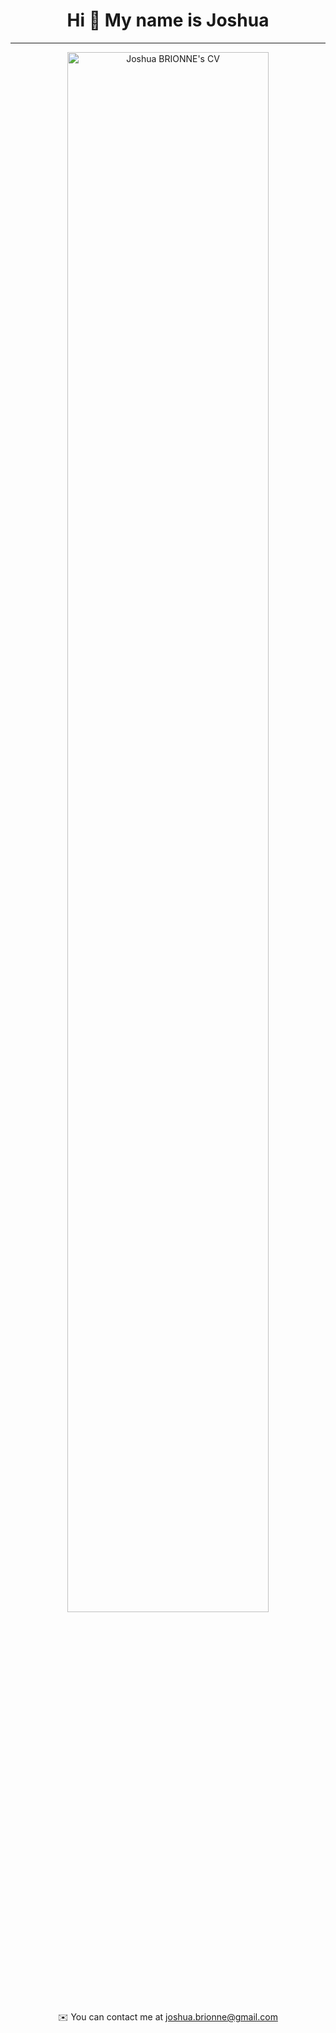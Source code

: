 <h1 align="center">
Hi 👋 My name is Joshua
</h1>
    
-------------

<p align="center">
    <img width="80%" src="https://imgdb.net/storage/uploads/401cc7f96f32d06c790f4fc1758d95f01ef737717c06106c756495278075b0fd.png" alt="Joshua BRIONNE's CV">
</p>


<p align="center">
✉️  You can contact me at <a href="mailto:joshua.brionne@gmail.com">joshua.brionne@gmail.com</a>
</p>
